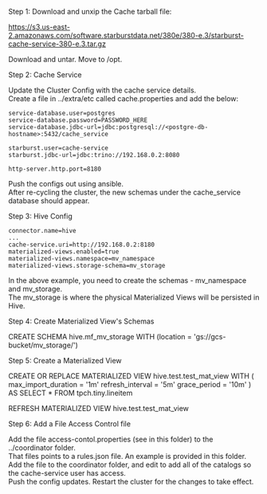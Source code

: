 Step 1: Download and unxip the Cache tarball file: </br>

https://s3.us-east-2.amazonaws.com/software.starburstdata.net/380e/380-e.3/starburst-cache-service-380-e.3.tar.gz

Download and untar. Move to /opt.

Step 2: Cache Service

Update the Cluster Config with the cache service details. </br>
Create a file in ../extra/etc called cache.properties and add the below:

    service-database.user=postgres 
    service-database.password=PASSWORD_HERE 
    service-database.jdbc-url=jdbc:postgresql://<postgre-db-hostname>:5432/cache_service 
        
    starburst.user=cache-service 
    starburst.jdbc-url=jdbc:trino://192.168.0.2:8080 
  
    http-server.http.port=8180

Push the configs out using ansible. </br>
After re-cycling the cluster, the new schemas under the cache_service database should appear.
   
Step 3: Hive Config

    connector.name=hive
    ...
    cache-service.uri=http://192.168.0.2:8180
    materialized-views.enabled=true
    materialized-views.namespace=mv_namespace
    materialized-views.storage-schema=mv_storage
    
In the above example, you need to create the schemas - mv_namespace and mv_storage. </br>
The mv_storage is where the physical Materialized Views will be persisted in Hive.

Step 4: Create Materialized View's Schemas

CREATE SCHEMA hive.mf_mv_storage
WITH (location = 'gs://gcs-bucket/mv_storage/')

Step 5: Create a Materialized View

CREATE OR REPLACE MATERIALIZED VIEW hive.test.test_mat_view
WITH (
     max_import_duration = '1m'
     refresh_interval = '5m'
     grace_period = '10m'
     )
AS
SELECT * FROM tpch.tiny.lineitem

REFRESH MATERIALIZED VIEW hive.test.test_mat_view

Step 6: Add a File Access Control file

Add the file access-contol.properties (see in this folder) to the ../coordinator folder. </br>
That files points to a rules.json file. An example is provided in this folder. </br>
Add the file to the coordinator folder, and edit to add all of the catalogs so the cache-service user has access. </br>
Push the config updates. Restart the cluster for the changes to take effect. </br>


